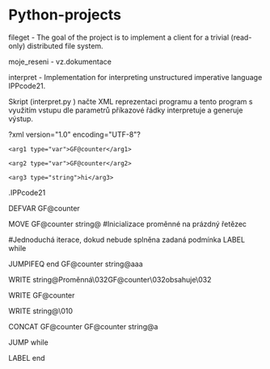 # Python-projects

fileget - The goal of the project is to implement a client for a trivial (read-only) distributed file system.

moje_reseni - vz.dokumentace

interpret - Implementation for interpreting unstructured imperative language IPPcode21.

Skript (interpret.py ) načte XML reprezentaci programu a tento program
s využitím vstupu dle parametrů příkazové řádky interpretuje a generuje výstup.


?xml version="1.0" encoding="UTF-8"?

<program language="IPPcode21">
  
  <instruction order="1" opcode="CONCAT">
    
    <arg1 type="var">GF@counter</arg1>
    
    <arg2 type="var">GF@counter</arg2>
    
    <arg3 type="string">hi</arg3>
  
  </instruction>
 
</program>
         
.IPPcode21

DEFVAR GF@counter

MOVE GF@counter string@ #Inicializace proměnné na prázdný řetězec

#Jednoduchá iterace, dokud nebude splněna zadaná podmínka
LABEL while

JUMPIFEQ end GF@counter string@aaa

WRITE string@Proměnná\032GF@counter\032obsahuje\032

WRITE GF@counter

WRITE string@\010

CONCAT GF@counter GF@counter string@a

JUMP while

LABEL end
